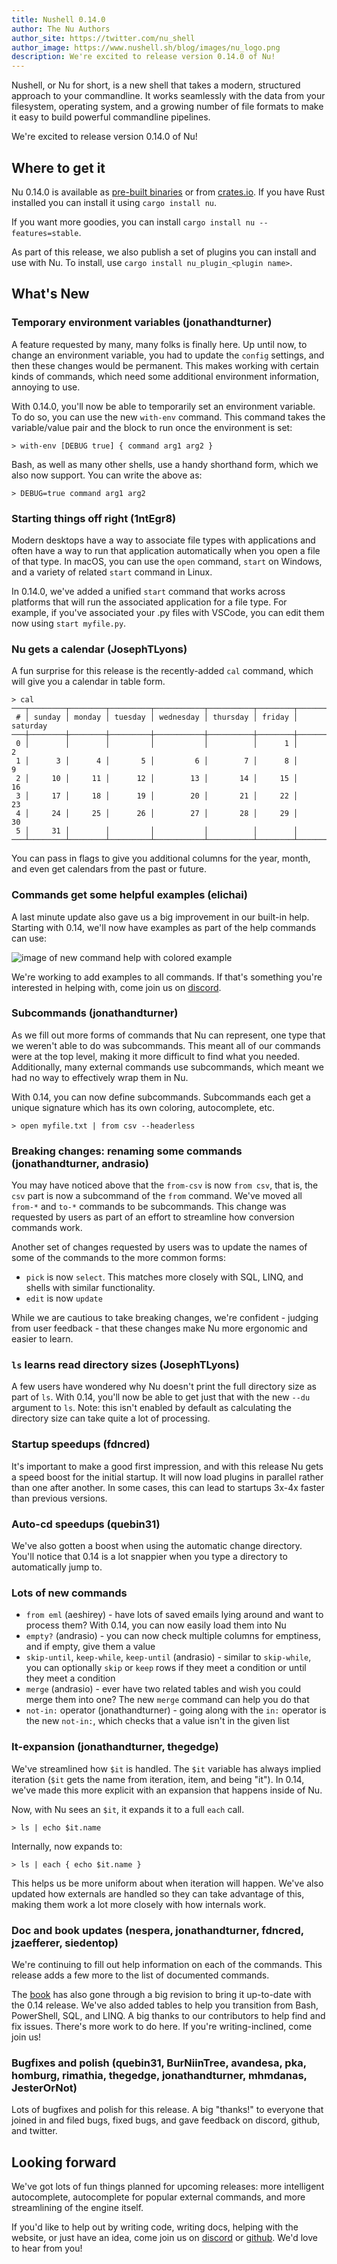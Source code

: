 ```yaml
---
title: Nushell 0.14.0
author: The Nu Authors
author_site: https://twitter.com/nu_shell
author_image: https://www.nushell.sh/blog/images/nu_logo.png
description: We're excited to release version 0.14.0 of Nu!
---
```


Nushell, or Nu for short, is a new shell that takes a modern, structured approach to your commandline. It works seamlessly with the data from your filesystem, operating system, and a growing number of file formats to make it easy to build powerful commandline pipelines.

We're excited to release version 0.14.0 of Nu!

## Where to get it

Nu 0.14.0 is available as [pre-built binaries](https://github.com/nushell/nushell/releases/tag/0.14.0) or from [crates.io](https://crates.io/crates/nu). If you have Rust installed you can install it using `cargo install nu`.

If you want more goodies, you can install `cargo install nu --features=stable`.

As part of this release, we also publish a set of plugins you can install and use with Nu. To install, use `cargo install nu_plugin_<plugin name>`.

## What's New

### Temporary environment variables (jonathandturner)

A feature requested by many, many folks is finally here. Up until now, to change an environment variable, you had to update the `config` settings, and then these changes would be permanent. This makes working with certain kinds of commands, which need some additional environment information, annoying to use.

With 0.14.0, you'll now be able to temporarily set an environment variable. To do so, you can use the new `with-env` command. This command takes the variable/value pair and the block to run once the environment is set:

```nushell
> with-env [DEBUG true] { command arg1 arg2 }
```

Bash, as well as many other shells, use a handy shorthand form, which we also now support. You can write the above as:

```nushell
> DEBUG=true command arg1 arg2
```

### Starting things off right (1ntEgr8)

Modern desktops have a way to associate file types with applications and often have a way to run that application automatically when you open a file of that type. In macOS, you can use the `open` command, `start` on Windows, and a variety of related `start` command in Linux.

In 0.14.0, we've added a unified `start` command that works across platforms that will run the associated application for a file type. For example, if you've associated your .py files with VSCode, you can edit them now using `start myfile.py`.

### Nu gets a calendar (JosephTLyons)

A fun surprise for this release is the recently-added `cal` command, which will give you a calendar in table form.

```nushell
> cal
───┬────────┬────────┬─────────┬───────────┬──────────┬────────┬──────────
 # │ sunday │ monday │ tuesday │ wednesday │ thursday │ friday │ saturday
───┼────────┼────────┼─────────┼───────────┼──────────┼────────┼──────────
 0 │        │        │         │           │          │      1 │        2
 1 │      3 │      4 │       5 │         6 │        7 │      8 │        9
 2 │     10 │     11 │      12 │        13 │       14 │     15 │       16
 3 │     17 │     18 │      19 │        20 │       21 │     22 │       23
 4 │     24 │     25 │      26 │        27 │       28 │     29 │       30
 5 │     31 │        │         │           │          │        │
───┴────────┴────────┴─────────┴───────────┴──────────┴────────┴──────────
```

You can pass in flags to give you additional columns for the year, month, and even get calendars from the past or future.

### Commands get some helpful examples (elichai)

A last minute update also gave us a big improvement in our built-in help. Starting with 0.14, we'll now have examples as part of the help commands can use:

![image of new command help with colored example](/assets/images/0_14_0_help_examples.png)

We're working to add examples to all commands. If that's something you're interested in helping with, come join us on [discord](https://discord.gg/NtAbbGn).

### Subcommands (jonathandturner)

As we fill out more forms of commands that Nu can represent, one type that we weren't able to do was subcommands. This meant all of our commands were at the top level, making it more difficult to find what you needed. Additionally, many external commands use subcommands, which meant we had no way to effectively wrap them in Nu.

With 0.14, you can now define subcommands. Subcommands each get a unique signature which has its own coloring, autocomplete, etc.

```nushell
> open myfile.txt | from csv --headerless
```

### Breaking changes: renaming some commands (jonathandturner, andrasio)

You may have noticed above that the `from-csv` is now `from csv`, that is, the `csv` part is now a subcommand of the `from` command. We've moved all `from-*` and `to-*` commands to be subcommands. This change was requested by users as part of an effort to streamline how conversion commands work.

Another set of changes requested by users was to update the names of some of the commands to the more common forms:

- `pick` is now `select`. This matches more closely with SQL, LINQ, and shells with similar functionality.
- `edit` is now `update`

While we are cautious to take breaking changes, we're confident - judging from user feedback - that these changes make Nu more ergonomic and easier to learn.

### `ls` learns read directory sizes (JosephTLyons)

A few users have wondered why Nu doesn't print the full directory size as part of `ls`. With 0.14, you'll now be able to get just that with the new `--du` argument to `ls`. Note: this isn't enabled by default as calculating the directory size can take quite a lot of processing.

### Startup speedups (fdncred)

It's important to make a good first impression, and with this release Nu gets a speed boost for the initial startup. It will now load plugins in parallel rather than one after another. In some cases, this can lead to startups 3x-4x faster than previous versions.

### Auto-cd speedups (quebin31)

We've also gotten a boost when using the automatic change directory. You'll notice that 0.14 is a lot snappier when you type a directory to automatically jump to.

### Lots of new commands

- `from eml` (aeshirey) - have lots of saved emails lying around and want to process them? With 0.14, you can now easily load them into Nu
- `empty?` (andrasio) - you can now check multiple columns for emptiness, and if empty, give them a value
- `skip-until`, `keep-while`, `keep-until` (andrasio) - similar to `skip-while`, you can optionally `skip` or `keep` rows if they meet a condition or until they meet a condition
- `merge` (andrasio) - ever have two related tables and wish you could merge them into one? The new `merge` command can help you do that
- `not-in:` operator (jonathandturner) - going along with the `in:` operator is the new `not-in:`, which checks that a value isn't in the given list

### It-expansion (jonathandturner, thegedge)

We've streamlined how `$it` is handled. The `$it` variable has always implied iteration (`$it` gets the name from iteration, item, and being "it"). In 0.14, we've made this more explicit with an expansion that happens inside of Nu.

Now, with Nu sees an `$it`, it expands it to a full `each` call.

```nushell
> ls | echo $it.name
```

Internally, now expands to:

```nushell
> ls | each { echo $it.name }
```

This helps us be more uniform about when iteration will happen. We've also updated how externals are handled so they can take advantage of this, making them work a lot more closely with how internals work.

### Doc and book updates (nespera, jonathandturner, fdncred, jzaefferer, siedentop)

We're continuing to fill out help information on each of the commands. This release adds a few more to the list of documented commands.

The [book](https://www.nushell.sh/book/) has also gone through a big revision to bring it up-to-date with the 0.14 release. We've also added tables to help you transition from Bash, PowerShell, SQL, and LINQ. A big thanks to our contributors to help find and fix issues. There's more work to do here. If you're writing-inclined, come join us!

### Bugfixes and polish (quebin31, BurNiinTree, avandesa, pka, homburg, rimathia, thegedge, jonathandturner, mhmdanas, JesterOrNot)

Lots of bugfixes and polish for this release. A big "thanks!" to everyone that joined in and filed bugs, fixed bugs, and gave feedback on discord, github, and twitter.

## Looking forward

We've got lots of fun things planned for upcoming releases: more intelligent autocomplete, autocomplete for popular external commands, and more streamlining of the engine itself.

If you'd like to help out by writing code, writing docs, helping with the website, or just have an idea, come join us on [discord](https://discord.gg/NtAbbGn) or [github](https://github.com/nushell/nushell). We'd love to hear from you!
